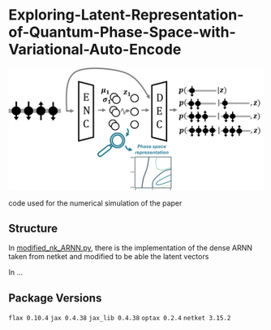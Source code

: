# Exploring-Latent-Representation-of-Quantum-Phase-Space-with-Variational-Auto-Encode

![Image](spinVAE_schema_archi2.png)


code used for the numerical simulation of the paper




## Structure

In [modified_nk_ARNN.py](https://github.com/PaulinDS/Exploring-Latent-Representation-of-Quantum-Phase-Space-with-Variational-Auto-Encode/blob/main/modified_nk_ARNN.py), there is the implementation of the dense ARNN taken from netket and modified to be able the latent vectors

In ...

## Package Versions

`flax 0.10.4`
`jax 0.4.38`
`jax_lib 0.4.38`
`optax 0.2.4`
`netket 3.15.2`




